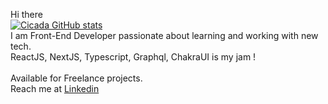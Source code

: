 Hi there
<br/>
[![Cicada GitHub stats](https://github-readme-stats.vercel.app/api?username=Cicada95)](https://github.com/anuraghazra/github-readme-stats)
<br/>
I am Front-End Developer passionate about learning and working with new tech. 
<br/>
ReactJS, NextJS, Typescript, Graphql, ChakraUI is my jam !
<br/>
<br/>
Available for Freelance projects.
<br/>
Reach me at
[Linkedin](https://www.linkedin.com/in/rokassimkus/)
